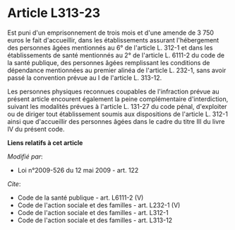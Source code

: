 # Article L313-23

Est puni d'un emprisonnement de trois mois et d'une amende de 3 750 euros le fait d'accueillir, dans les établissements
assurant l'hébergement des personnes âgées mentionnés au 6° de l'article L. 312-1 et dans les établissements de santé
mentionnés au 2° de l'article L. 6111-2 du code de la santé publique, des personnes âgées remplissant les conditions de
dépendance mentionnées au premier alinéa de l'article L. 232-1, sans avoir passé la convention prévue au I de l'article L.
313-12. 

Les personnes physiques reconnues coupables de l'infraction prévue au présent article encourent également la peine
complémentaire d'interdiction, suivant les modalités prévues à l'article L. 131-27 du code pénal, d'exploiter ou de diriger
tout établissement soumis aux dispositions de l'article L. 312-1 ainsi que d'accueillir des personnes âgées dans le cadre du
titre III du livre IV du présent code.

**Liens relatifs à cet article**

_Modifié par_:

  - Loi n°2009-526 du 12 mai 2009 - art. 122

_Cite_:

  - Code de la santé publique - art. L6111-2 (V)
  - Code de l'action sociale et des familles - art. L232-1 (V)
  - Code de l'action sociale et des familles - art. L312-1
  - Code de l'action sociale et des familles - art. L313-12
